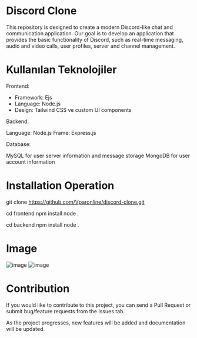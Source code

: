 # Discord Clone

This repository is designed to create a modern Discord-like chat and communication application. Our goal is to develop an application that provides the basic functionality of Discord, such as real-time messaging, audio and video calls, user profiles, server and channel management.

# Kullanılan Teknolojiler

Frontend:

- Framework: Ejs
- Language: Node.js
- Design: Tailwind CSS ve custom UI components

Backend:

Language: Node.js
Frame: Express.js

Database:

MySQL for user server information and message storage
MongoDB for user account information

# Installation Operation

git clone https://github.com/Vparonline/discord-clone.git

cd frontend
npm install
node .

cd backend
npm install
node .

# Image
![image](https://github.com/user-attachments/assets/13479121-6e07-4c45-9a0b-cf029d96f38c)
![image](https://github.com/user-attachments/assets/f14c48a9-af42-4666-83ab-5f0d457cb589)


# Contribution
If you would like to contribute to this project, you can send a Pull Request or submit bug/feature requests from the Issues tab.

As the project progresses, new features will be added and documentation will be updated.
